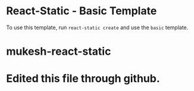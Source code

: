 # React-Static - Basic Template

To use this template, run `react-static create` and use the `basic` template.
# mukesh-react-static
# Edited this file through github.
